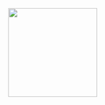 <div>
<a href="https://github.com/hidenmoons">
<img height="180em" src="https://github-readme-stats.vercel.app/api?username=hidenmoons)](https://github.com/anuraghazra/github-readme-stats"

</div>
